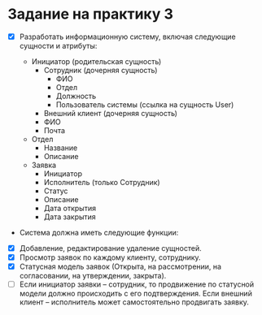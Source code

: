 # Задание на практику 3

- [X] Разработать информационную систему, включая следующие сущности и атрибуты:

    * Инициатор (родительская сущность)
      * Сотрудник (дочерняя сущность)
        * ФИО
        * Отдел
        * Должность
        * Пользователь системы (ссылка на сущность User)
      * Внешний клиент (дочерняя сущность)
      * ФИО 
      * Почта 
    * Отдел 
      * Название 
      * Описание 
    * Заявка 
      * Инициатор 
      * Исполнитель (только Сотрудник)
      * Статус 
      * Описание 
      * Дата открытия 
      * Дата закрытия
      
-  Система должна иметь следующие функции:
  - [X] Добавление, редактирование удаление сущностей.
  - [X] Просмотр заявок по каждому клиенту, сотруднику.
  - [X] Статусная модель заявок (Открыта, на рассмотрении, на согласовании, на утверждении, закрыта).
  - [ ] Если инициатор заявки – сотрудник, то продвижение по статусной модели должно происходить с его подтверждения. Если внешний клиент – исполнитель может самостоятельно продвигать заявку.
